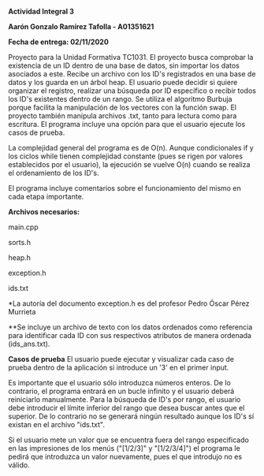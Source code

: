 **Actividad Integral 3**

**Aarón Gonzalo Ramírez Tafolla - A01351621**

**Fecha de entrega: 02/11/2020**

Proyecto para la Unidad Formativa TC1031. El proyecto busca comprobar la existencia de un ID dentro de una base de datos, sin importar los datos asociados a este.
Recibe un archivo con los ID's registrados en una base de datos y los guarda en un árbol heap.
El usuario puede decidir si quiere organizar el registro, realizar una búsqueda por ID específico o recibir todos los ID's existentes dentro
de un rango. Se utiliza el algoritmo Burbuja porque facilita la manipulación de los vectores con la función swap. El proyecto también manipula
archivos .txt, tanto para lectura como para escritura. El programa incluye una opción para que el usuario ejecute los casos de prueba.

La complejidad general del programa es de O(n). Aunque condicionales if y los ciclos while tienen complejidad constante (pues se rigen por valores establecidos
por el usuario), la ejecución se vuelve O(n) cuando se realiza el ordenamiento de los ID's.

El programa incluye comentarios sobre el funcionamiento del mismo en cada etapa importante.

**Archivos necesarios:**

main.cpp

sorts.h

heap.h

exception.h

ids.txt

*La autoría del documento exception.h es del profesor Pedro Óscar Pérez Murrieta

**Se incluye un archivo de texto con los datos ordenados como referencia para identificar cada ID con sus respectivos atributos de manera ordenada (ids_ans.txt).

**Casos de prueba**
El usuario puede ejecutar y visualizar cada caso de prueba dentro de la aplicación si introduce un '3' en el primer input.

Es importante que el usuario sólo introduzca números enteros. De lo contrario, el programa entrará en un bucle infinito y el usuario deberá reiniciarlo manualmente.
Para la búsqueda de ID's por rango, el usuario debe introducir el límite inferior del rango que desea buscar antes que el superior. De lo contrario no se generará
ningún resultado aunque los ID's sí existan en el archivo "ids.txt".

Si el usuario mete un valor que se encuentra fuera del rango especificado en las impresiones de los menús ("[1/2/3]" y "[1/2/3/4]") el programa le pedirá que
introduzca un valor nuevamente, pues el que introdujo no es válido.
